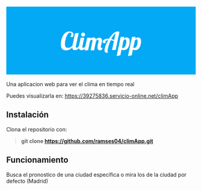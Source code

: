 ![ClimApp](./assets/images/ClimApp.png)

 Una aplicacion web para ver el clima en tiempo real

 Puedes visualizarla en:
 https://39275836.servicio-online.net/climApp
## Instalación
Clona el repositorio con:
>**git clone https://github.com/ramses04/climApp.git**

## Funcionamiento
Busca el pronostico de una ciudad especifica o mira los de la ciudad por defecto (Madrid)

## 